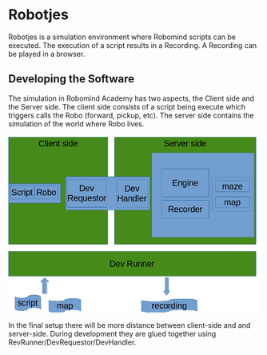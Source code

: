 # Robotjes

Robotjes is a simulation environment where Robomind scripts can be executed. The execution of a script 
results in a Recording. A Recording can be played in a browser.

## Developing the Software

The simulation in Robomind Academy has two aspects, the Client side and the Server side. 
The client side consists of a script being execute which triggers calls the Robo (forward, pickup, etc).
The server side contains the simulation of the world where Robo lives. 

![Components](img/components.png "Logo Title Text 1")

In the final setup there will be more distance between client-side and and server-side. During
development they are glued together using RevRunner/DevRequestor/DevHandler.

